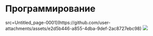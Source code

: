 <!Doctype html>
<html lang= 'en'>
<head>
  <h1>Программирование</h1>
  <meta charset="UTF-8">
  <meta name="viewport" content="width=device-width, initial-scale=1.0">
  <title> мои навыки </title>
  <link rel="stylesheet" href="/css/main.css">
  src=Untitled_page-0001](https://github.com/user-attachments/assets/e2d5b446-a855-4dba-9def-2ac8727ebc98)

</head>
<body>
<img src="https://cs.pikabu.ru/post_img/big/2013/02/18/9/1361195631_1160682062.jpg">
</body>
</html>
  
  
    
      
  
